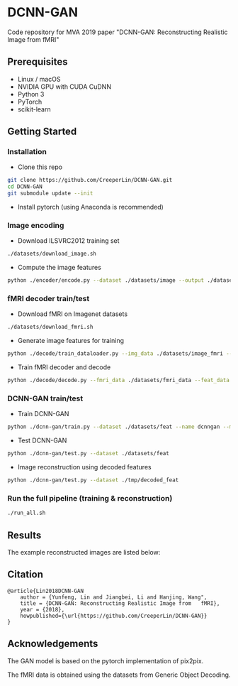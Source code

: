 # DCNN-GAN

Code repository for MVA 2019 paper "DCNN-GAN: Reconstructing Realistic Image from fMRI"

## Prerequisites

- Linux / macOS
- NVIDIA GPU with CUDA CuDNN
- Python 3
- PyTorch
- scikit-learn

## Getting Started

### Installation

- Clone this repo

```bash
git clone https://github.com/CreeperLin/DCNN-GAN.git
cd DCNN-GAN
git submodule update --init
```

- Install pytorch (using Anaconda is recommended)

### Image encoding

- Download ILSVRC2012 training set

```bash
./datasets/download_image.sh
```

- Compute the image features

```bash
python ./encoder/encode.py --dataset ./datasets/image --output ./datasets/feat
```

### fMRI decoder train/test

- Download fMRI on Imagenet datasets

```bash
./datasets/download_fmri.sh
```

- Generate image features for training

```bash
python ./decode/train_dataloader.py --img_data ./datasets/image_fmri --output ./tmp/feat_data
```

- Train fMRI decoder and decode

```bash
python ./decode/decode.py --fmri_data ./datasets/fmri_data --feat_data ./tmp/feat_data --output ./tmp/decoded_feat
```

### DCNN-GAN train/test

- Train DCNN-GAN

```bash
python ./dcnn-gan/train.py --dataset ./datasets/feat --name dcnngan --model pix2pix --direction BtoA
```

- Test DCNN-GAN

```bash
python ./dcnn-gan/test.py --dataset ./datasets/feat
```

- Image reconstruction using decoded features

```bash
python ./dcnn-gan/test.py --dataset ./tmp/decoded_feat
```

### Run the full pipeline (training & reconstruction)

```bash
./run_all.sh
```

## Results

The example reconstructed images are listed below:

## Citation

    @article{Lin2018DCNN-GAN
        author = {Yunfeng, Lin and Jiangbei, Li and Hanjing, Wang",
        title = {DCNN-GAN: Reconstructing Realistic Image from   fMRI},
        year = {2018},
        howpublished={\url{https://github.com/CreeperLin/DCNN-GAN}}
    }

## Acknowledgements

The GAN model is based on the pytorch implementation of pix2pix.

The fMRI data is obtained using the datasets from Generic Object Decoding.
